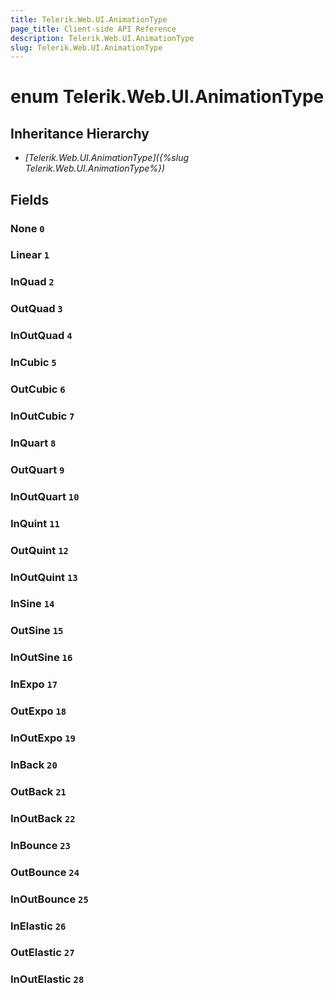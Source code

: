 ```yaml
---
title: Telerik.Web.UI.AnimationType
page_title: Client-side API Reference
description: Telerik.Web.UI.AnimationType
slug: Telerik.Web.UI.AnimationType
---
```


# enum Telerik.Web.UI.AnimationType

## Inheritance Hierarchy

* *[Telerik.Web.UI.AnimationType]({%slug Telerik.Web.UI.AnimationType%})*

## Fields

### None `0`

### Linear `1`

### InQuad `2`

### OutQuad `3`

### InOutQuad `4`

### InCubic `5`

### OutCubic `6`

### InOutCubic `7`

### InQuart `8`

### OutQuart `9`

### InOutQuart `10`

### InQuint `11`

### OutQuint `12`

### InOutQuint `13`

### InSine `14`

### OutSine `15`

### InOutSine `16`

### InExpo `17`

### OutExpo `18`

### InOutExpo `19`

### InBack `20`

### OutBack `21`

### InOutBack `22`

### InBounce `23`

### OutBounce `24`

### InOutBounce `25`

### InElastic `26`

### OutElastic `27`

### InOutElastic `28`


